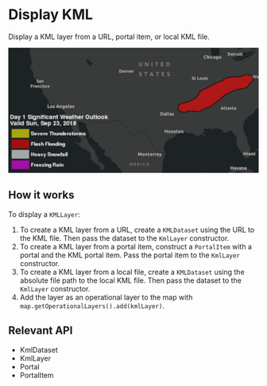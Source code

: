 # Display KML

Display a KML layer from a URL, portal item, or local KML file.

![](DisplayKML.png)

## How it works

To display a `KMLLayer`:


  1. To create a KML layer from a URL, create a `KMLDataset` using the URL to the KML file. Then pass the dataset to the `KmlLayer` constructor.
  2. To create a KML layer from a portal item, construct a `PortalItem` with a portal and the KML portal item. Pass the portal item to the `KmlLayer` constructor.
  3. To create a KML layer from a local file, create a `KMLDataset` using the absolute file path to the local KML file. Then pass the dataset to the `KmlLayer` constructor.
  4. Add the layer as an operational layer to the map with `map.getOperationalLayers().add(kmlLayer)`.


## Relevant API


*   KmlDataset
*   KmlLayer
*   Portal
*   PortalItem

